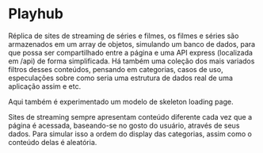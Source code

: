 # Playhub

Réplica de sites de streaming de séries e filmes, os filmes e séries são armazenados em um array de objetos, simulando um banco de dados, para que possa ser compartilhado entre a página e uma API express (localizada em /api) de forma simplificada. Há também uma coleção dos mais variados filtros desses conteúdos, pensando em categorias, casos de uso, especulações sobre como seria uma estrutura de dados real de uma aplicação assim e etc.

Aqui também é experimentado um modelo de skeleton loading page.

Sites de streaming sempre apresentam conteúdo diferente cada vez que a página é acessada, baseando-se no gosto do usuário, através de seus dados. Para simular isso a ordem do display das categorias, assim como o conteúdo delas é aleatória.
